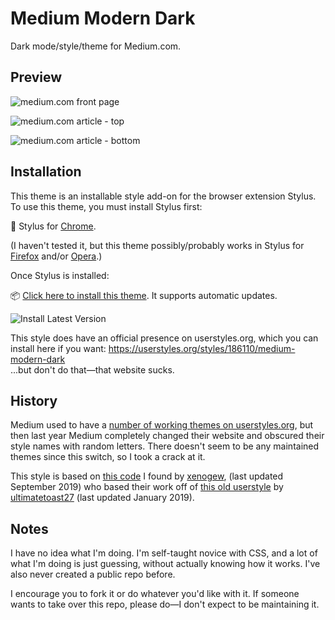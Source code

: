 # Medium Modern Dark

Dark mode/style/theme for Medium.com.

## Preview

![medium.com front page](https://user-images.githubusercontent.com/20746389/86400050-f1ac0700-bc75-11ea-8394-ee8c1c2056dc.png)

![medium.com article - top](https://user-images.githubusercontent.com/20746389/86400082-ff618c80-bc75-11ea-9f62-8f0ad6dcff72.png)

![medium.com article - bottom](https://user-images.githubusercontent.com/20746389/86400116-0f796c00-bc76-11ea-9d5f-f02b1360544b.png)

## Installation

This theme is an installable style add-on for the browser extension Stylus. To use this theme, you must install Stylus first:

🎨 Stylus for [Chrome](https://chrome.google.com/webstore/detail/stylus/clngdbkpkpeebahjckkjfobafhncgmne).

(I haven't tested it, but this theme possibly/probably works in Stylus for [Firefox](https://addons.mozilla.org/en-US/firefox/addon/styl-us/) and/or [Opera](https://addons.opera.com/en-gb/extensions/details/stylus/).)

Once Stylus is installed:

📦 [Click here to install this theme](https://raw.githubusercontent.com/CoreyVidal/Medium.com-Modern-Dark/master/medium-modern-dark.user.css). It supports automatic updates.

![Install Latest Version](https://img.shields.io/badge/Install%20directly%20with-Stylus-116b59.svg)

This style does have an official presence on userstyles.org, which you can install here if you want: https://userstyles.org/styles/186110/medium-modern-dark   
...but don't do that—that website sucks.

## History

Medium used to have a [number of working themes on userstyles.org](https://userstyles.org/styles/browse/medium), but then last year Medium completely changed their website and obscured their style names with random letters. There doesn't seem to be any maintained themes since this switch, so I took a crack at it.

This style is based on [this code](https://gist.github.com/xenogew/1339ef3b43b966a148114ce0c40f4ede) I found by [xenogew](https://gist.github.com/xenogew), (last updated September 2019) who based their work off of [this old userstyle](https://widget.userstyles.org/styles/167953/medium-dark) by [ultimatetoast27](https://widget.userstyles.org/users/726366) (last updated January 2019).

## Notes

I have no idea what I'm doing. I'm self-taught novice with CSS, and a lot of what I'm doing is just guessing, without actually knowing how it works. I've also never created a public repo before.

I encourage you to fork it or do whatever you'd like with it. If someone wants to take over this repo, please do—I don't expect to be maintaining it.
